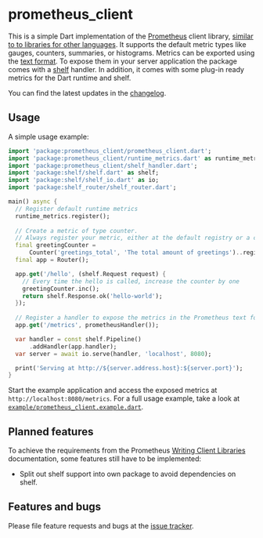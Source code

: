 prometheus_client
===

This is a simple Dart implementation of the [Prometheus][prometheus] client library, [similar to to libraries for other languages][writing_clientlibs].
It supports the default metric types like gauges, counters, summaries, or histograms.
Metrics can be exported using the [text format][text_format].
To expose them in your server application the package comes with a [shelf][shelf] handler. 
In addition, it comes with some plug-in ready metrics for the Dart runtime and shelf.

You can find the latest updates in the [changelog][changelog].

## Usage

A simple usage example:

```dart
import 'package:prometheus_client/prometheus_client.dart';
import 'package:prometheus_client/runtime_metrics.dart' as runtime_metrics;
import 'package:prometheus_client/shelf_handler.dart';
import 'package:shelf/shelf.dart' as shelf;
import 'package:shelf/shelf_io.dart' as io;
import 'package:shelf_router/shelf_router.dart';

main() async {
  // Register default runtime metrics
  runtime_metrics.register();
  
  // Create a metric of type counter. 
  // Always register your metric, either at the default registry or a custom one.
  final greetingCounter =
      Counter('greetings_total', 'The total amount of greetings')..register();
  final app = Router();

  app.get('/hello', (shelf.Request request) {
    // Every time the hello is called, increase the counter by one 
    greetingCounter.inc();
    return shelf.Response.ok('hello-world');
  });
  
  // Register a handler to expose the metrics in the Prometheus text format
  app.get('/metrics', prometheusHandler());

  var handler = const shelf.Pipeline()
      .addHandler(app.handler);
  var server = await io.serve(handler, 'localhost', 8080);

  print('Serving at http://${server.address.host}:${server.port}');
}
```

Start the example application and access the exposed metrics at `http://localhost:8080/metrics`.
For a full usage example, take a look at [`example/prometheus_client.example.dart`][example].

## Planned features

To achieve the requirements from the Prometheus [Writing Client Libraries][writing_clientlibs] documentation, some features still have to be implemented: 

* Split out shelf support into own package to avoid dependencies on shelf.


## Features and bugs

Please file feature requests and bugs at the [issue tracker][tracker].

[tracker]: https://github.com/Fox32/prometheus_client/issues
[writing_clientlibs]: https://prometheus.io/docs/instrumenting/writing_clientlibs/
[prometheus]: https://prometheus.io/
[text_format]: https://prometheus.io/docs/instrumenting/exposition_formats/#text-based-format
[shelf]: https://pub.dev/packages/shelf
[example]: ./example/prometheus_client_example.dart
[changelog]: ./CHANGELOG.md
